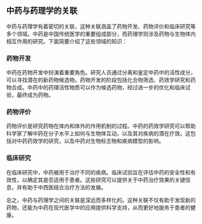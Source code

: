 ## 中药与药理学的关联

中药与药理学有着密切的关联，这种关联涵盖了药物开发、药物评价和临床研究等多个领域。中药是中国传统医学的重要组成部分，而药理学则涉及药物与生物体内相互作用的研究。下面简要介绍了这些领域的知识：

### 药物开发

中药在药物开发中扮演着重要角色。研究人员通过分离和鉴定中药中的活性成分，可以寻找潜在的新药物候选物。药物开发的阶段包括化合物筛选、药效学研究和药物合成。中药中的药理活性物质可以作为候选药物，经过进一步的优化和临床试验，最终成为药物。

### 药物评价

药物评价是研究药物在体内和体外的作用机制的过程。中药的药效学研究可以帮助科学家了解中药在分子水平上如何与生物体互动，以及其对疾病的潜在疗效。这包括对中药药效学的研究，以及中药对生物标志物和疾病模型的影响。

### 临床研究

在临床研究中，中药被用于治疗不同的疾病。临床试验旨在评估中药的安全性和有效性，以确定其是否适用于患者。这些研究可以提供关于中药治疗效果的关键信息，并有助于中西医结合治疗方法的发展。

总之，中药与药理学之间的关联是深远而多样化的。这种关联不仅有助于发现新的药物，还能为中药在现代医学中的应用提供科学支持，从而更好地服务于患者的健康。
